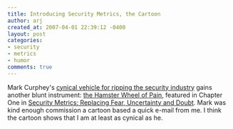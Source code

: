 ```yaml
---
title: Introducing Security Metrics, the Cartoon
author: arj
created_at: 2007-04-01 22:39:12 -0400
layout: post
categories: 
- security
- metrics
- humor
comments: true
---
```

Mark Curphey's [cynical vehicle for ripping the security industry](http://www.securitybullsit.com) gains another blunt instrument: [the Hamster Wheel of Pain](http://securitybullshit.com/2007/02/28/cartoon-022-the-hamster-wheel-of-pain/), featured in Chapter One in [Security Metrics: Replacing Fear, Uncertainty and Doubt](http://www.amazon.com/Security-Metrics-Replacing-Uncertainty-Doubt/dp/0321349989). Mark was kind enough commission a cartoon based a quick e-mail from me. I think the cartoon shows that I am at least as cynical as he.
